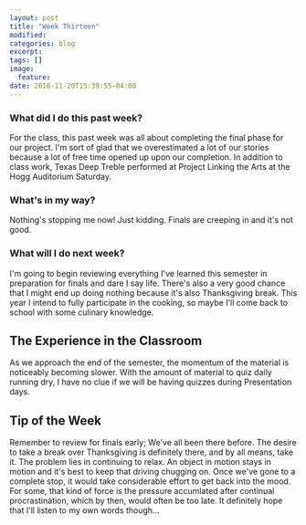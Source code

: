 ```yaml
---
layout: post
title: "Week Thirteen"
modified: 
categories: blog
excerpt: 
tags: []
image: 
  feature:
date: 2016-11-20T15:39:55-04:00
---
```

### What did I do this past week?
For the class, this past week was all about completing the final phase for our project. I'm sort of glad that we overestimated a lot of our stories because a lot of free time opened up upon our completion. In addition to class work, Texas Deep Treble performed at Project Linking the Arts at the Hogg Auditorium Saturday.

### What's in my way?
Nothing's stopping me now! Just kidding. Finals are creeping in and it's not good.

### What will I do next week?
I'm going to begin reviewing everything I've learned this semester in preparation for finals and dare I say life. There's also a very good chance that I might end up doing nothing because it's also Thanksgiving break. This year I intend to fully participate in the cooking, so maybe I'll come back to school with some culinary knowledge.

## The Experience in the Classroom
As we approach the end of the semester, the momentum of the material is noticeably becoming slower. With the amount of material to quiz daily running dry, I have no clue if we will be having quizzes during Presentation days. 

## Tip of the Week
Remember to review for finals early; We've all been there before. The desire to take a break over Thanksgiving is definitely there, and by all means, take it. The problem lies in continuing to relax. An object in motion stays in motion and it's best to keep that driving chugging on. Once we've gone to a complete stop, it would take considerable effort to get back into the mood. For some, that kind of force is the pressure accumlated after continual procrastination, which by then, would often be too late. It definitely hope that I'll listen to my own words though...
